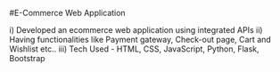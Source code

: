 #E-Commerce Web Application

i) Developed an ecommerce web application using integrated APIs 
ii) Having functionalities like Payment gateway, Check-out page, Cart and Wishlist etc..
iii) Tech Used - HTML, CSS, JavaScript, Python, Flask, Bootstrap 
